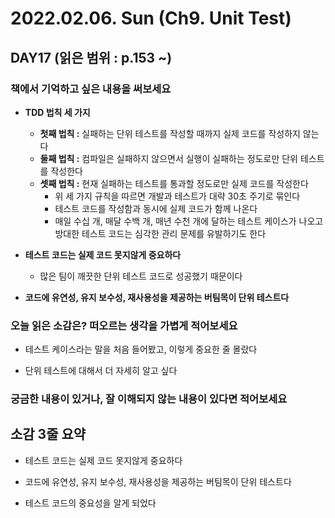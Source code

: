 # 2022.02.06. Sun (**Ch9. Unit Test**)

## DAY17 (읽은 범위 : p.153 ~)

### 책에서 기억하고 싶은 내용을 써보세요

+ **TDD 법칙 세 가지**
    + **첫째 법칙 :** 실패하는 단위 테스트를 작성할 때까지 실제 코드를 작성하지 않는다
    + **둘째 법칙 :** 컴파일은 실패하지 않으면서 실행이 실패하는 정도로만 단위 테스트를 작성한다
    + **셋째 법칙 :** 현재 실패하는 테스트를 통과할 정도로만 실제 코드를 작성한다
        + 위 세 가지 규칙을 따르면 개발과 테스트가 대략 30초 주기로 묶인다
        + 테스트 코드를 작성함과 동시에 실제 코드가 함께 나온다
        + 매일 수십 개, 매달 수백 개, 매년 수천 개에 달하는 테스트 케이스가 나오고
          방대한 테스트 코드는 심각한 관리 문제를 유발하기도 한다

+ **테스트 코드는 실제 코드 못지않게 중요하다**
    + 많은 팀이 깨끗한 단위 테스트 코드로 성공했기 때문이다

+ **코드에 유연성, 유지 보수성, 재사용성을 제공하는 버팀목이 단위 테스트다**

### 오늘 읽은 소감은? 떠오르는 생각을 가볍게 적어보세요
+ 테스트 케이스라는 말을 처음 들어봤고, 이렇게 중요한 줄 몰랐다

+ 단위 테스트에 대해서 더 자세히 알고 싶다

### 궁금한 내용이 있거나, 잘 이해되지 않는 내용이 있다면 적어보세요



## 소감 3줄 요약
+ 테스트 코드는 실제 코드 못지않게 중요하다

+ 코드에 유연성, 유지 보수성, 재사용성을 제공하는 버팀목이 단위 테스트다

+ 테스트 코드의 중요성을 알게 되었다
